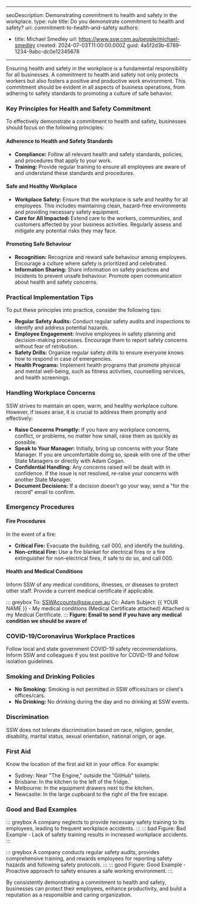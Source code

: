 
---
seoDescription: Demonstrating commitment to health and safety in the workplace.
type: rule
title: Do you demonstrate commitment to health and safety?
uri: commitment-to-health-and-safety
authors:
  - title: Michael Smedley
    url: https://www.ssw.com.au/people/michael-smedley
created: 2024-07-03T11:00:00.000Z
guid: 4a5f2d3b-6789-1234-9abc-dc0e12345678
---
 
Ensuring health and safety in the workplace is a fundamental responsibility for all businesses. A commitment to health and safety not only protects workers but also fosters a positive and productive work environment. This commitment should be evident in all aspects of business operations, from adhering to safety standards to promoting a culture of safe behavior.
 
<!--endintro-->
 
### Key Principles for Health and Safety Commitment
 
To effectively demonstrate a commitment to health and safety, businesses should focus on the following principles:
 
#### Adherence to Health and Safety Standards
- **Compliance:** Follow all relevant health and safety standards, policies, and procedures that apply to your work.
- **Training:** Provide regular training to ensure all employees are aware of and understand these standards and procedures.
 
#### Safe and Healthy Workplace
- **Workplace Safety:** Ensure that the workplace is safe and healthy for all employees. This includes maintaining clean, hazard-free environments and providing necessary safety equipment.
- **Care for All Impacted:** Extend care to the workers, communities, and customers affected by your business activities. Regularly assess and mitigate any potential risks they may face.
 
#### Promoting Safe Behaviour
- **Recognition:** Recognize and reward safe behaviour among employees. Encourage a culture where safety is prioritized and celebrated.
- **Information Sharing:** Share information on safety practices and incidents to prevent unsafe behaviour. Promote open communication about health and safety concerns.
 
### Practical Implementation Tips
 
To put these principles into practice, consider the following tips:
 
- **Regular Safety Audits:** Conduct regular safety audits and inspections to identify and address potential hazards.
- **Employee Engagement:** Involve employees in safety planning and decision-making processes. Encourage them to report safety concerns without fear of retribution.
- **Safety Drills:** Organize regular safety drills to ensure everyone knows how to respond in case of emergencies.
- **Health Programs:** Implement health programs that promote physical and mental well-being, such as fitness activities, counselling services, and health screenings.
 
### Handling Workplace Concerns
 
SSW strives to maintain an open, warm, and healthy workplace culture. However, if issues arise, it is crucial to address them promptly and effectively:
 
- **Raise Concerns Promptly:** If you have any workplace concerns, conflict, or problems, no matter how small, raise them as quickly as possible.
- **Speak to Your Manager:** Initially, bring up concerns with your State Manager. If you are uncomfortable doing so, speak with one of the other State Managers or directly with Adam Cogan.
- **Confidential Handling:** Any concerns raised will be dealt with in confidence. If the issue is not resolved, re-raise your concerns with another State Manager.
- **Document Decisions:** If a decision doesn't go your way, send a "for the record" email to confirm.
 
### Emergency Procedures
 
#### Fire Procedures
In the event of a fire:
- **Critical Fire:** Evacuate the building, call 000, and identify the building.
- **Non-critical Fire:** Use a fire blanket for electrical fires or a fire extinguisher for non-electrical fires, if safe to do so, and call 000.
 
#### Health and Medical Conditions
Inform SSW of any medical conditions, illnesses, or diseases to protect other staff. Provide a current medical certificate if applicable.
 
::: greybox
To: SSWAccounts@ssw.com.au
Cc: Adam
Subject: {{ YOUR NAME }} - My medical conditions (Medical Certificate attached)
Attached is my Medical Certificate.
:::
**Figure: Email to send if you have any medical condition we should be aware of**
 
### COVID-19/Coronavirus Workplace Practices
Follow local and state government COVID-19 safety recommendations. Inform SSW and colleagues if you test positive for COVID-19 and follow isolation guidelines.
 
### Smoking and Drinking Policies
- **No Smoking:** Smoking is not permitted in SSW offices/cars or client's offices/cars.
- **No Drinking:** No drinking during the day and no drinking at SSW events.
 
### Discrimination
SSW does not tolerate discrimination based on race, religion, gender, disability, marital status, sexual orientation, national origin, or age.
 
### First Aid
Know the location of the first aid kit in your office. For example:
- Sydney: Near "The Engine," outside the "GitHub" toilets.
- Brisbane: In the kitchen to the left of the fridge.
- Melbourne: In the equipment drawers next to the kitchen.
- Newcastle: In the large cupboard to the right of the fire escape.
 
### Good and Bad Examples
 
::: greybox
A company neglects to provide necessary safety training to its employees, leading to frequent workplace accidents.
:::
::: bad
Figure: Bad Example - Lack of safety training results in increased workplace accidents.
:::
 
::: greybox
A company conducts regular safety audits, provides comprehensive training, and rewards employees for reporting safety hazards and following safety protocols.
:::
::: good
Figure: Good Example - Proactive approach to safety ensures a safe working environment.
:::
 
By consistently demonstrating a commitment to health and safety, businesses can protect their employees, enhance productivity, and build a reputation as a responsible and caring organization.
``````
